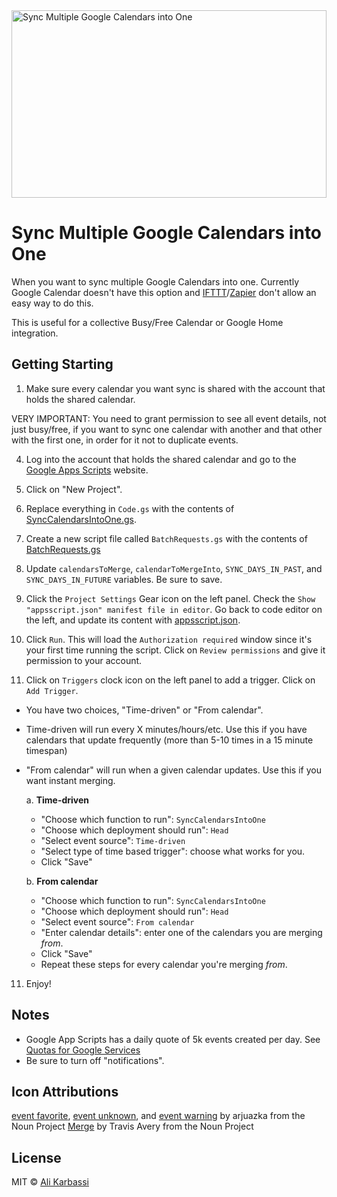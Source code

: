 <img src="logo.svg" width="100%" height="300" alt="Sync Multiple Google Calendars into One" />

# Sync Multiple Google Calendars into One

When you want to sync multiple Google Calendars into one. Currently Google Calendar doesn't have this option and [IFTTT]/[Zapier] don't allow an easy way to do this.

This is useful for a collective Busy/Free Calendar or Google Home integration.

## Getting Starting

1. Make sure every calendar you want sync is shared with the account that holds the shared calendar.

VERY IMPORTANT: You need to grant permission to see all event details, not just busy/free, if you want to sync one calendar with another and that other with the first one, in order for it not to duplicate events.

4. Log into the account that holds the shared calendar and go to the [Google Apps Scripts] website.

5. Click on "New Project".

6. Replace everything in `Code.gs` with the contents of [SyncCalendarsIntoOne.gs].

7. Create a new script file called `BatchRequests.gs` with the contents of [BatchRequests.gs]

8. Update `calendarsToMerge`, `calendarToMergeInto`, `SYNC_DAYS_IN_PAST`, and `SYNC_DAYS_IN_FUTURE` variables. Be sure to save.

9. Click the `Project Settings` Gear icon on the left panel. Check the `Show "appsscript.json" manifest file in editor`. Go back to code editor on the left, and update its content with [appsscript.json].

10. Click `Run`. This will load the `Authorization required` window since it's your first time running the script. Click on `Review permissions` and give it permission to your account.

11. Click on `Triggers` clock icon on the left panel to add a trigger. Click on `Add Trigger`.

   - You have two choices, "Time-driven" or "From calendar".
   - Time-driven will run every X minutes/hours/etc. Use this if you have calendars that update frequently (more than 5-10 times in a 15 minute timespan)
   - "From calendar" will run when a given calendar updates. Use this if you want instant merging.

     a. **Time-driven**

     - "Choose which function to run": `SyncCalendarsIntoOne`
     - "Choose which deployment should run": `Head`
     - "Select event source": `Time-driven`
     - "Select type of time based trigger": choose what works for you.
     - Click "Save"

     b. **From calendar**

     - "Choose which function to run": `SyncCalendarsIntoOne`
     - "Choose which deployment should run": `Head`
     - "Select event source": `From calendar`
     - "Enter calendar details": enter one of the calendars you are merging _from_.
     - Click "Save"
     - Repeat these steps for every calendar you're merging _from_.

11. Enjoy!

## Notes

- Google App Scripts has a daily quote of 5k events created per day. See [Quotas for Google Services]
- Be sure to turn off "notifications".

## Icon Attributions

[event favorite], [event unknown], and [event warning] by arjuazka from the Noun Project
[Merge] by Travis Avery from the Noun Project

## License

MIT © [Ali Karbassi]

[ali karbassi]: http://karbassi.com
[trigger-icon]: trigger.png
[google apps scripts]: https://script.google.com/intro
[synccalendarsintoone.gs]: ../SyncCalendarsIntoOne.gs
[batchrequests.gs]: ../BatchRequests.gs
[appsscript.json]: ../appsscript.json
[quotas for google services]: https://developers.google.com/apps-script/guides/services/quotas
[ifttt]: https://ifttt.com/
[zapier]: https://zapier.com/
[event favorite]: https://thenounproject.com/arjuazka/collection/calendar/?i=548613
[event unknown]: https://thenounproject.com/arjuazka/collection/calendar/?i=548618
[event warning]: https://thenounproject.com/arjuazka/collection/calendar/?i=548620
[merge]: https://thenounproject.com/travisavery/collection/cursers-pointers-solid/?i=2286624
